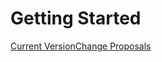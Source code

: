 # Getting Started

<div class="landing-page">
    <a class="button" href="reference">Current Version</a><a class="button" href="proposals">Change Proposals</a>
</div>